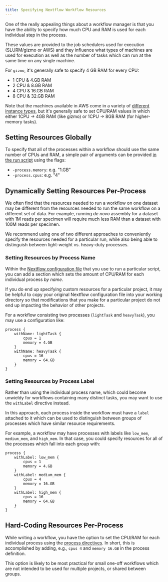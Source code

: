 ```yaml
---
title: Specifying Nextflow Workflow Resources
---
```


One of the really appealing things about a workflow manager is that
you have the ability to specify how much CPU and RAM is used for each
individual step in the process.

These values are provided to the job schedulers used for execution
(SLURM/gizmo or AWS) and they influence what types of machines are
used for execution as well as the number of tasks which can run at 
the same time on any single machine.

For `gizmo`, it's generally safe to specify 4 GB RAM for every CPU:
- 1 CPU & 4.GB RAM
- 2 CPU & 8.GB RAM
- 4 CPU & 16.GB RAM
- 8 CPU & 32.GB RAM


Note that the machines available in AWS come in a variety of
[different instance types](https://aws.amazon.com/ec2/instance-types/),
but it's generally safe to set CPU/RAM values in which either
1CPU -> 4GB RAM (like gizmo) or 1CPU -> 8GB RAM (for higher-memory tasks).


## Setting Resources Globally

To specify that all of the processes within a workflow should use
the same number of CPUs and RAM, a simple pair of arguments can
be provided [in the run script](/datademos/run_script/)
using the flags:

- `-process.memory`: e.g. "1.GB"
- `-process.cpus`: e.g. "4"

## Dynamically Setting Resources Per-Process

We often find that the resources needed to run a workflow on one
dataset may be different from the resources needed to run the same
workflow on a different set of data. For example, running _de novo_
assembly for a dataset with 1M reads per specimen will require much
less RAM than a dataset with 100M reads per specimen.

We recommend using one of two different approaches to conveniently
specify the resources needed for a particular run, while also being
able to distinguish between light-weight vs. heavy-duty processes.

### Setting Resources by Process Name

Within the [Nextflow configuration file](/datademos/workflow_background/)
that you use to run a particular script, you can add a section which
sets the amount of CPU/RAM for each individual process _by name_.

If you do end up specifying custom resources for a particular project,
it may be helpful to copy your original Nextflow configuration file
into your working directory so that modifications that you make for
a particular project do not end up impacting the behavior of other projects.

For a workflow consisting two processes (`lightTask` and `heavyTask`),
you may use a configuration like:

```
process {
    withName: lightTask {
        cpus = 1
        memory = 4.GB
    }
    withName: heavyTask {
        cpus = 16
        memory = 64.GB
    }
}
```

### Setting Resources by Process Label

Rather than using the individual process name, which could become
unwieldy for workflows containing many distinct tasks, you may want
to use the `withLabel` directive instead. 

In this approach, each process inside the workflow must have a `label`
attached to it which can be used to distinguish between groups
of processes which have similar resource requirements.

For example, a workflow may have processes with labels like `low_mem`,
`medium_mem`, and `high_mem`. In that case, you could specify resources
for all of the processes which fall into each group with:

```
process {
    withLabel: low_mem {
        cpus = 1
        memory = 4.GB
    }
    withLabel: medium_mem {
        cpus = 4
        memory = 16.GB
    }
    withLabel: high_mem {
        cpus = 16
        memory = 64.GB
    }
}
```


## Hard-Coding Resources Per-Process

While writing a workflow, you have the option to set the CPU/RAM
for each individual process using the [process directives](https://www.nextflow.io/docs/latest/process.html#directives).
In short, this is accomplished by adding, e.g., `cpus 4` and `memory 16.GB`
in the process definition.

This option is likely to be most practical for small one-off workflows
which are not intended to be used for multiple projects, or shared between
groups.
